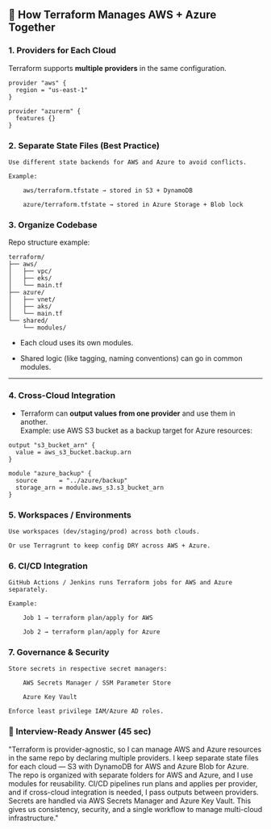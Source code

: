 ## 🔹 How Terraform Manages AWS + Azure Together

### 1. **Providers for Each Cloud**

Terraform supports **multiple providers** in the same configuration.

```
provider "aws" {
  region = "us-east-1"
}

provider "azurerm" {
  features {}
}

```


### 2. Separate State Files (Best Practice)

    Use different state backends for AWS and Azure to avoid conflicts.

    Example:

        aws/terraform.tfstate → stored in S3 + DynamoDB

        azure/terraform.tfstate → stored in Azure Storage + Blob lock

### 3. Organize Codebase

Repo structure example:

```
terraform/
├── aws/
│   ├── vpc/
│   ├── eks/
│   └── main.tf
├── azure/
│   ├── vnet/
│   ├── aks/
│   └── main.tf
└── shared/
    └── modules/
```
- Each cloud uses its own modules.
    
- Shared logic (like tagging, naming conventions) can go in common modules.
    

---

### 4. **Cross-Cloud Integration**

- Terraform can **output values from one provider** and use them in another.  
    Example: use AWS S3 bucket as a backup target for Azure resources:

```
output "s3_bucket_arn" {
  value = aws_s3_bucket.backup.arn
}

module "azure_backup" {
  source      = "../azure/backup"
  storage_arn = module.aws_s3.s3_bucket_arn
}
```

### 5. Workspaces / Environments

    Use workspaces (dev/staging/prod) across both clouds.

    Or use Terragrunt to keep config DRY across AWS + Azure.

### 6. CI/CD Integration

    GitHub Actions / Jenkins runs Terraform jobs for AWS and Azure separately.

    Example:

        Job 1 → terraform plan/apply for AWS

        Job 2 → terraform plan/apply for Azure

### 7. Governance & Security

    Store secrets in respective secret managers:

        AWS Secrets Manager / SSM Parameter Store

        Azure Key Vault

    Enforce least privilege IAM/Azure AD roles.

### 🔹 Interview-Ready Answer (45 sec)

"Terraform is provider-agnostic, so I can manage AWS and Azure resources in the same repo by declaring multiple providers. I keep separate state files for each cloud — S3 with DynamoDB for AWS and Azure Blob for Azure. The repo is organized with separate folders for AWS and Azure, and I use modules for reusability. CI/CD pipelines run plans and applies per provider, and if cross-cloud integration is needed, I pass outputs between providers. Secrets are handled via AWS Secrets Manager and Azure Key Vault. This gives us consistency, security, and a single workflow to manage multi-cloud infrastructure."